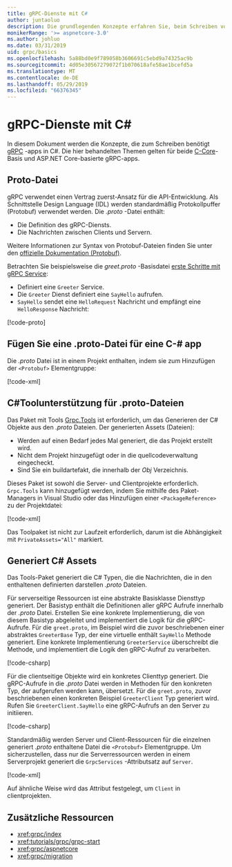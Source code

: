 ```yaml
---
title: gRPC-Dienste mit C#
author: juntaoluo
description: Die grundlegenden Konzepte erfahren Sie, beim Schreiben von gRPC-Dienste mit C#.
monikerRange: '>= aspnetcore-3.0'
ms.author: johluo
ms.date: 03/31/2019
uid: grpc/basics
ms.openlocfilehash: 5a88bd0e9f789058b3606691c5ebd9a74325ac9b
ms.sourcegitcommit: 4d05e30567279072f1b070618afe58ae1bcefd5a
ms.translationtype: MT
ms.contentlocale: de-DE
ms.lasthandoff: 05/29/2019
ms.locfileid: "66376345"
---
```

# <a name="grpc-services-with-c"></a>gRPC-Dienste mit C\#

In diesem Dokument werden die Konzepte, die zum Schreiben benötigt [gRPC](https://grpc.io/docs/guides/) -apps in C#. Die hier behandelten Themen gelten für beide [C-Core](https://grpc.io/blog/grpc-stacks)-Basis und ASP.NET Core-basierte gRPC-apps.

## <a name="proto-file"></a>Proto-Datei

gRPC verwendet einen Vertrag zuerst-Ansatz für die API-Entwicklung. Als Schnittstelle Design Language (IDL) werden standardmäßig Protokollpuffer (Protobuf) verwendet werden. Die *.proto* -Datei enthält:

* Die Definition des gRPC-Diensts.
* Die Nachrichten zwischen Clients und Servern.

Weitere Informationen zur Syntax von Protobuf-Dateien finden Sie unter den [offizielle Dokumentation (Protobuf)](https://developers.google.com/protocol-buffers/docs/proto3).

Betrachten Sie beispielsweise die *greet.proto* -Basisdatei [erste Schritte mit gRPC Service](xref:tutorials/grpc/grpc-start):

* Definiert eine `Greeter` Service.
* Die `Greeter` Dienst definiert eine `SayHello` aufrufen.
* `SayHello` sendet eine `HelloRequest` Nachricht und empfängt eine `HelloResponse` Nachricht:

[!code-proto[](~/tutorials//grpc/grpc-start/sample/GrpcGreeter/Protos/greet.proto)]

## <a name="add-a-proto-file-to-a-c-app"></a>Fügen Sie eine .proto-Datei für eine C-\# app

Die *.proto* Datei ist in einem Projekt enthalten, indem sie zum Hinzufügen der `<Protobuf>` Elementgruppe:

[!code-xml[](~/tutorials//grpc/grpc-start/sample/GrpcGreeter/GrpcGreeter.csproj?highlight=2&range=7-11)]

## <a name="c-tooling-support-for-proto-files"></a>C#Toolunterstützung für .proto-Dateien

Das Paket mit Tools [Grpc.Tools](https://www.nuget.org/packages/Grpc.Tools/) ist erforderlich, um das Generieren der C# Objekte aus den *.proto* Dateien. Der generierten Assets (Dateien):

* Werden auf einen Bedarf jedes Mal generiert, die das Projekt erstellt wird.
* Nicht dem Projekt hinzugefügt oder in die quellcodeverwaltung eingecheckt.
* Sind Sie ein buildartefakt, die innerhalb der *Obj* Verzeichnis.

Dieses Paket ist sowohl die Server- und Clientprojekte erforderlich. `Grpc.Tools` kann hinzugefügt werden, indem Sie mithilfe des Paket-Managers in Visual Studio oder das Hinzufügen einer `<PackageReference>` zu der Projektdatei:

[!code-xml[](~/tutorials//grpc/grpc-start/sample/GrpcGreeter/GrpcGreeter.csproj?highlight=1&range=17)]

Das Toolpaket ist nicht zur Laufzeit erforderlich, darum ist die Abhängigkeit mit `PrivateAssets="All"` markiert.

## <a name="generated-c-assets"></a>Generiert C# Assets

Das Tools-Paket generiert die C# Typen, die die Nachrichten, die in den enthaltenen definierten darstellen *.proto* Dateien.

Für serverseitige Ressourcen ist eine abstrakte Basisklasse Diensttyp generiert. Der Basistyp enthält die Definitionen aller gRPC Aufrufe innerhalb der *.proto* Datei. Erstellen Sie eine konkrete Implementierung, die von diesem Basistyp abgeleitet und implementiert die Logik für die gRPC-Aufrufe. Für die `greet.proto`, im Beispiel wird die zuvor beschriebenen einer abstraktes `GreeterBase` Typ, der eine virtuelle enthält `SayHello` Methode generiert. Eine konkrete Implementierung `GreeterService` überschreibt die Methode, und implementiert die Logik den gRPC-Aufruf zu verarbeiten.

[!code-csharp[](~/tutorials//grpc/grpc-start/sample/GrpcGreeter/Services/GreeterService.cs?name=snippet)]

Für die clientseitige Objekte wird ein konkretes Clienttyp generiert. Die gRPC-Aufrufe in die *.proto* Datei werden in Methoden für den konkreten Typ, der aufgerufen werden kann, übersetzt. Für die `greet.proto`, zuvor beschriebenen einen konkreten Beispiel `GreeterClient` Typ generiert wird. Rufen Sie `GreeterClient.SayHello` eine gRPC-Aufrufs an den Server zu initiieren.

[!code-csharp[](~/tutorials//grpc/grpc-start/sample/GrpcGreeterClient/Program.cs?highlight=5-8&name=snippet)]

Standardmäßig werden Server und Client-Ressourcen für die einzelnen generiert *.proto* enthaltene Datei die `<Protobuf>` Elementgruppe. Um sicherzustellen, dass nur die Serverressourcen werden in einem Serverprojekt generiert die `GrpcServices` -Attributsatz auf `Server`.

[!code-xml[](~/tutorials//grpc/grpc-start/sample/GrpcGreeter/GrpcGreeter.csproj?highlight=2&range=7-11)]

Auf ähnliche Weise wird das Attribut festgelegt, um `Client` in clientprojekten.

## <a name="additional-resources"></a>Zusätzliche Ressourcen

* <xref:grpc/index>
* <xref:tutorials/grpc/grpc-start>
* <xref:grpc/aspnetcore>
* <xref:grpc/migration>
